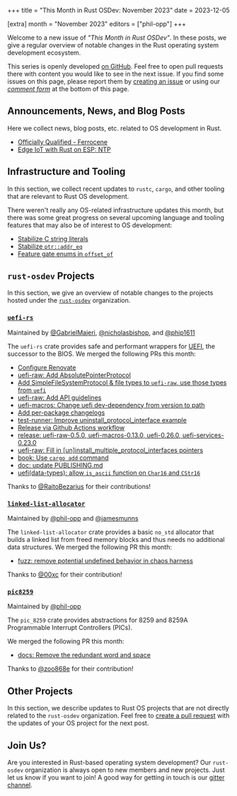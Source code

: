+++
title = "This Month in Rust OSDev: November 2023"
date = 2023-12-05

[extra]
month = "November 2023"
editors = ["phil-opp"]
+++

Welcome to a new issue of _"This Month in Rust OSDev"_. In these posts, we give a regular overview of notable changes in the Rust operating system development ecosystem.

<!-- more -->

This series is openly developed [on GitHub](https://github.com/rust-osdev/homepage/). Feel free to open pull requests there with content you would like to see in the next issue. If you find some issues on this page, please report them by [creating an issue](https://github.com/rust-osdev/homepage/issues/new) or using our <a href="#comment-form">_comment form_</a> at the bottom of this page.

<!--
    This is a draft for the upcoming "This Month in Rust OSDev (November 2023)" post.
    Feel free to create pull requests against the `next` branch to add your
    content here.
    Please take a look at the past posts on https://rust-osdev.com/ to see the
    general structure of these posts.
-->

## Announcements, News, and Blog Posts

Here we collect news, blog posts, etc. related to OS development in Rust.

- [Officially Qualified - Ferrocene](https://ferrous-systems.com/blog/officially-qualified-ferrocene/)
- [Edge IoT with Rust on ESP: NTP](https://apollolabsblog.hashnode.dev/edge-iot-with-rust-on-esp-ntp)

<!--
Please follow this template:

- [Title](https://example.com)
  - (optional) Some additional context
-->


## Infrastructure and Tooling

In this section, we collect recent updates to `rustc`, `cargo`, and other tooling that are relevant to Rust OS development.

There weren't really any OS-related infrastructure updates this month, but there was some great progress on several upcoming language and tooling features that may also be of interest to OS development:

- [Stabilize C string literals](https://github.com/rust-lang/rust/pull/117472)
- [Stabilize `ptr::addr_eq`](https://github.com/rust-lang/rust/pull/117968)
- [Feature gate enums in `offset_of`](https://github.com/rust-lang/rust/pull/117537)

<!--
    Please use the following template:

- [Title](https://example.com)
  - (optional) Some additional context
-->

## `rust-osdev` Projects

In this section, we give an overview of notable changes to the projects hosted under the [`rust-osdev`](https://github.com/rust-osdev/about) organization.

<!--
    Please use the following template:

    ### [`repo_name`](https://github.com/rust-osdev/repo_name)
    <span class="maintainers">Maintained by [@maintainer_1](https://github.com/maintainer_1)</span>

    The `repo_name` crate ...<<short introduction>>...

    We merged the following changes this month:
    <<changelog, either in list or text form>>
-->

### [`uefi-rs`](https://github.com/rust-osdev/uefi-rs)

<span class="maintainers">Maintained by [@GabrielMajeri](https://github.com/GabrielMajeri), [@nicholasbishop](https://github.com/nicholasbishop), and [@phip1611](https://github.com/phip1611)</span>

The `uefi-rs` crate provides safe and performant wrappers for [UEFI](https://en.wikipedia.org/wiki/Unified_Extensible_Firmware_Interface), the successor to the BIOS. We merged the following PRs this month:

- [Configure Renovate](https://github.com/rust-osdev/uefi-rs/pull/986)
- [uefi-raw: Add AbsolutePointerProtocol](https://github.com/rust-osdev/uefi-rs/pull/990)
- [Add SimpleFileSystemProtocol & file types to `uefi-raw`, use those types from `uefi`](https://github.com/rust-osdev/uefi-rs/pull/991)
- [uefi-raw: Add API guidelines](https://github.com/rust-osdev/uefi-rs/pull/992)
- [uefi-macros: Change uefi dev-dependency from version to path](https://github.com/rust-osdev/uefi-rs/pull/998)
- [Add per-package changelogs](https://github.com/rust-osdev/uefi-rs/pull/997)
- [test-runner: Improve uninstall_protocol_interface example](https://github.com/rust-osdev/uefi-rs/pull/931)
- [Release via Github Actions workflow](https://github.com/rust-osdev/uefi-rs/pull/999)
- [release: uefi-raw-0.5.0, uefi-macros-0.13.0, uefi-0.26.0, uefi-services-0.23.0](https://github.com/rust-osdev/uefi-rs/pull/1001)
- [uefi-raw: Fill in [un]install_multiple_protocol_interfaces pointers](https://github.com/rust-osdev/uefi-rs/pull/1000)
- [book: Use `cargo add` command](https://github.com/rust-osdev/uefi-rs/pull/1002)
- [doc: update PUBLISHING.md](https://github.com/rust-osdev/uefi-rs/pull/959)
- [uefi(data-types): allow `is_ascii` function on `Char16` and `CStr16`](https://github.com/rust-osdev/uefi-rs/pull/1008)

<!---
- [chore(deps): update crate-ci/typos action to v1.16.22](https://github.com/rust-osdev/uefi-rs/pull/988)
- [chore(deps): lock file maintenance](https://github.com/rust-osdev/uefi-rs/pull/989)
- [chore(deps): lock file maintenance](https://github.com/rust-osdev/uefi-rs/pull/993)
- [chore(deps): update crate-ci/typos action to v1.16.23](https://github.com/rust-osdev/uefi-rs/pull/1005)
- [chore(deps): lock file maintenance](https://github.com/rust-osdev/uefi-rs/pull/1006)
- [chore(deps): lock file maintenance](https://github.com/rust-osdev/uefi-rs/pull/1010)
- [nix: update rust-toolchain in shell](https://github.com/rust-osdev/uefi-rs/pull/1007)
- [chore(deps): lock file maintenance](https://github.com/rust-osdev/uefi-rs/pull/1012)
- [fix(deps): update rust crate itertools to 0.12.0](https://github.com/rust-osdev/uefi-rs/pull/1009)
--->

Thanks to [@RaitoBezarius](https://github.com/RaitoBezarius) for their contributions!


### [`linked-list-allocator`](https://github.com/rust-osdev/linked-list-allocator)

<span class="maintainers">Maintained by [@phil-opp](https://github.com/phil-opp) and [@jamesmunns](https://github.com/jamesmunns)</span>

The `linked-list-allocator` crate provides a basic `no_std` allocator that builds a linked list from freed memory blocks and thus needs no additional data structures. We merged the following PR this month:

- [fuzz: remove potential undefined behavior in chaos harness](https://github.com/rust-osdev/linked-list-allocator/pull/80)

Thanks to [@00xc](https://github.com/00xc) for their contribution!


### [`pic8259`](https://github.com/rust-osdev/pic8259)
<span class="maintainers">Maintained by [@phil-opp](https://github.com/phil-opp)</span>

The `pic_8259` crate provides abstractions for 8259 and 8259A Programmable Interrupt Controllers (PICs).

We merged the following PR this month:

- [docs: Remove the redundant word and space](https://github.com/rust-osdev/pic8259/pull/5)

Thanks to [@zoo868e](https://github.com/zoo868e) for their contribution!

## Other Projects

In this section, we describe updates to Rust OS projects that are not directly related to the `rust-osdev` organization. Feel free to [create a pull request](https://github.com/rust-osdev/homepage/pulls) with the updates of your OS project for the next post.

<!--
    Please use the following template:

    ### [`owner_name/repo_name`](https://github.com/rust-osdev/owner_name/repo_name)
    <span class="maintainers">(Section written by [@your_github_name](https://github.com/your_github_name))</span>

    ...<<your project updates>>...
-->



## Join Us?

Are you interested in Rust-based operating system development? Our `rust-osdev` organization is always open to new members and new projects. Just let us know if you want to join! A good way for getting in touch is our [gitter channel](https://gitter.im/rust-osdev/Lobby).
